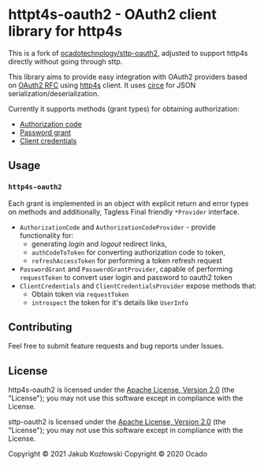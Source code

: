 # httpt4s-oauth2 - OAuth2 client library for http4s

This is a fork of [ocadotechnology/sttp-oauth2](https://github.com/ocadotechnology/sttp-oauth2), adjusted to support http4s directly without going through sttp.

This library aims to provide easy integration with OAuth2 providers based on [OAuth2 RFC](https://tools.ietf.org/html/rfc6749) using [http4s](https://github.com/http4s/http4s) client. It uses [circe](https://github.com/circe/circe) for JSON serialization/deserialization.

Currently it supports methods (grant types) for obtaining authorization:
 - [Authorization code](https://tools.ietf.org/html/rfc6749#section-4.1)
 - [Password grant](https://tools.ietf.org/html/rfc6749#section-4.3)
 - [Client credentials](https://tools.ietf.org/html/rfc6749#section-4.4)


## Usage

### `http4s-oauth2`

Each grant is implemented in an object with explicit return and error types on methods and additionally, Tagless Final friendly `*Provider` interface.
- `AuthorizationCode` and `AuthorizationCodeProvider` - provide functionality for:
  - generating _login_ and _logout_ redirect links,
  - `authCodeToToken` for converting authorization code to token,
  - `refreshAccessToken` for performing a token refresh request
- `PasswordGrant` and `PasswordGrantProvider`, capable of performing `requestToken` to convert user login and password to oauth2 token
- `ClientCredentials` and `ClientCredentialsProvider` expose methods that:
  - Obtain token via `requestToken`
  - `introspect` the token for it's details like `UserInfo`

## Contributing

Feel free to submit feature requests and bug reports under Issues.

## License

http4s-oauth2 is licensed under the [Apache License, Version 2.0](http://www.apache.org/licenses/LICENSE-2.0) (the "License"); you may not use this software except in compliance with the License.

sttp-oauth2 is licensed under the [Apache License, Version 2.0](http://www.apache.org/licenses/LICENSE-2.0) (the "License"); you may not use this software except in compliance with the License.

Copyright © 2021 Jakub Kozłowski
Copyright © 2020 Ocado
